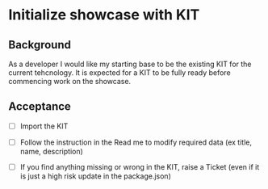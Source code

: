# Initialize showcase with KIT

## Background

As a developer I would like my starting base to be the existing KIT for the current tehcnology. It is expected for a KIT to be fully ready before commencing work on the showcase.

## Acceptance

- [ ] Import the KIT
- [ ] Follow the instruction in the Read me to modify required data (ex title, name, description)
- [ ] If you find anything missing or wrong in the KIT, raise a Ticket (even if it is just a high risk update in the package.json)


